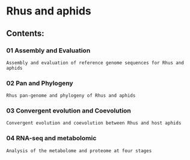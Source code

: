 # Rhus and aphids

## Contents:

### 01 Assembly and Evaluation
	Assembly and evaluation of reference genome sequences for Rhus and aphids
### 02 Pan and Phylogeny
    Rhus pan-genome and phylogeny of Rhus and aphids
### 03 Convergent evolution and Coevolution
    Convergent evolution and coevolution between Rhus and host aphids
### 04 RNA-seq and metabolomic
	Analysis of the metabolome and proteome at four stages